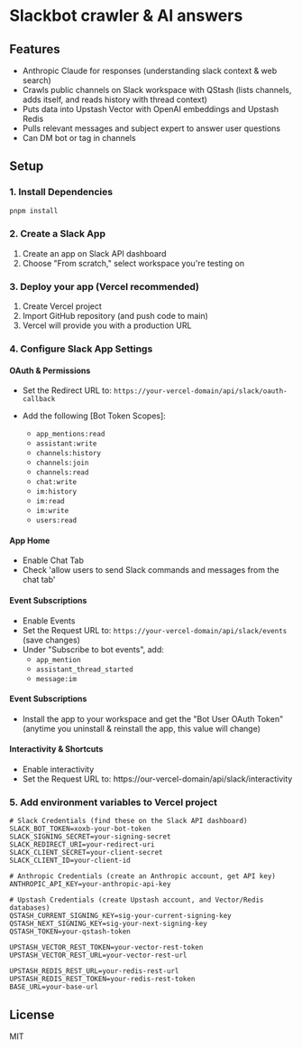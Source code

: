 # Slackbot crawler & AI answers

## Features

- Anthropic Claude for responses (understanding slack context & web search)
- Crawls public channels on Slack workspace with QStash (lists channels, adds itself, and reads history with thread context)
- Puts data into Upstash Vector with OpenAI embeddings and Upstash Redis
- Pulls relevant messages and subject expert to answer user questions
- Can DM bot or tag in channels

## Setup

### 1. Install Dependencies

```bash
pnpm install
```

### 2. Create a Slack App

1. Create an app on Slack API dashboard
2. Choose "From scratch," select workspace you're testing on

### 3. Deploy your app (Vercel recommended)

1. Create Vercel project
2. Import GitHub repository (and push code to main)
3. Vercel will provide you with a production URL

### 4. Configure Slack App Settings

#### OAuth & Permissions

- Set the Redirect URL to: `https://your-vercel-domain/api/slack/oauth-callback`
- Add the following [Bot Token Scopes]:

  - `app_mentions:read`
  - `assistant:write`
  - `channels:history`
  - `channels:join`
  - `channels:read`
  - `chat:write`
  - `im:history`
  - `im:read`
  - `im:write`
  - `users:read`
 
#### App Home

- Enable Chat Tab
- Check 'allow users to send Slack commands and messages from the chat tab'

#### Event Subscriptions

- Enable Events
- Set the Request URL to: `https://your-vercel-domain/api/slack/events` (save changes)
- Under "Subscribe to bot events", add:
  - `app_mention`
  - `assistant_thread_started`
  - `message:im`
 
#### Event Subscriptions

- Install the app to your workspace and get the "Bot User OAuth Token" (anytime you uninstall & reinstall the app, this value will change)

#### Interactivity & Shortcuts

- Enable interactivity
- Set the Request URL to: https://our-vercel-domain/api/slack/interactivity

### 5. Add environment variables to Vercel project

```
# Slack Credentials (find these on the Slack API dashboard)
SLACK_BOT_TOKEN=xoxb-your-bot-token
SLACK_SIGNING_SECRET=your-signing-secret
SLACK_REDIRECT_URI=your-redirect-uri
SLACK_CLIENT_SECRET=your-client-secret
SLACK_CLIENT_ID=your-client-id

# Anthropic Credentials (create an Anthropic account, get API key)
ANTHROPIC_API_KEY=your-anthropic-api-key

# Upstash Credentials (create Upstash account, and Vector/Redis databases)
QSTASH_CURRENT_SIGNING_KEY=sig-your-current-signing-key
QSTASH_NEXT_SIGNING_KEY=sig-your-next-signing-key
QSTASH_TOKEN=your-qstash-token

UPSTASH_VECTOR_REST_TOKEN=your-vector-rest-token
UPSTASH_VECTOR_REST_URL=your-vector-rest-url

UPSTASH_REDIS_REST_URL=your-redis-rest-url
UPSTASH_REDIS_REST_TOKEN=your-redis-rest-token
BASE_URL=your-base-url
```

## License

MIT
